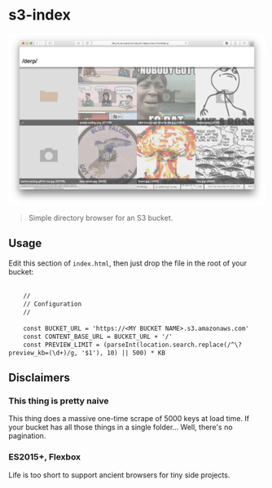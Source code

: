 # s3-index

![screenshot](/screenshot.png)

> Simple directory browser for an S3 bucket.


## Usage

Edit this section of `index.html`, then just drop the file in the root of your bucket:

```

    //
    // Configuration
    //

    const BUCKET_URL = 'https://<MY BUCKET NAME>.s3.amazonaws.com'
    const CONTENT_BASE_URL = BUCKET_URL + '/'
    const PREVIEW_LIMIT = (parseInt(location.search.replace(/^\?preview_kb=(\d+)/g, '$1'), 10) || 500) * KB

```


## Disclaimers

### This thing is pretty naive

This thing does a massive one-time scrape of 5000 keys at load time.  If your bucket has all those things in a single folder...  Well, there's no pagination.

### ES2015+, Flexbox

Life is too short to support ancient browsers for tiny side projects.
